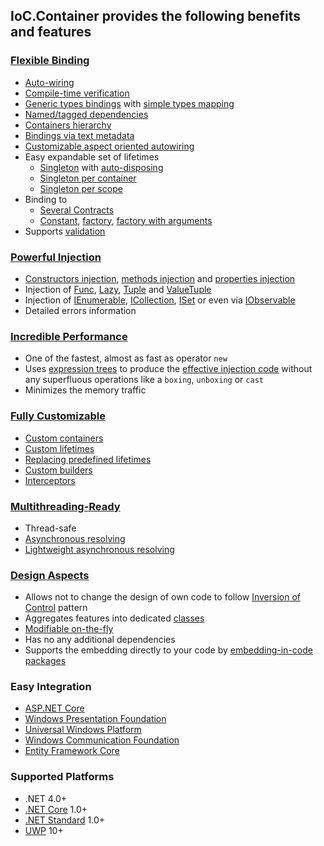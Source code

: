 ## IoC.Container provides the following benefits and features

### [Flexible Binding](https://github.com/DevTeam/IoCContainer#binding)

  - [Auto-wiring](https://github.com/DevTeam/IoCContainer#auto-wiring)
  - [Compile-time verification](https://github.com/DevTeam/IoCContainer#manual-auto-wiring)
  - [Generic types bindings](https://github.com/DevTeam/IoCContainer#generics) with [simple types mapping](https://github.com/DevTeam/IoCContainer#generic-auto-wiring)
  - [Named/tagged dependencies](https://github.com/DevTeam/IoCContainer#tags)
  - [Containers hierarchy](https://github.com/DevTeam/IoCContainer#child-container)
  - [Bindings via text metadata](https://github.com/DevTeam/IoCContainer#configuration-via-a-text-metadata)
  - [Customizable aspect oriented autowiring](https://github.com/DevTeam/IoCContainer#aspect-oriented-autowiring)
  - Easy expandable set of lifetimes
    - [Singleton](https://github.com/DevTeam/IoCContainer#singleton-lifetime) with [auto-disposing](https://github.com/DevTeam/IoCContainer#auto-dispose-singleton-during-containers-dispose)
    - [Singleton per container](https://github.com/DevTeam/IoCContainer#container-singleton-lifetime)
    - [Singleton per scope](https://github.com/DevTeam/IoCContainer#scope-singleton-lifetime)
  - Binding to
    - [Several Contracts](https://github.com/DevTeam/IoCContainer#several-contracts)
    - [Constant](https://github.com/DevTeam/IoCContainer#constant), [factory](https://github.com/DevTeam/IoCContainer#func), [factory with arguments](https://github.com/DevTeam/IoCContainer#func-with-arguments)
  - Supports [validation](https://github.com/DevTeam/IoCContainer#validation)

### [Powerful Injection](https://github.com/DevTeam/IoCContainer#injection)

  - [Сonstructors injection](https://github.com/DevTeam/IoCContainer#constructor-auto-wiring), [methods injection](https://github.com/DevTeam/IoCContainer#method-injection) and [properties injection](https://github.com/DevTeam/IoCContainer#property-injection)
  - Injection of [Func](https://github.com/DevTeam/IoCContainer#resolve-func), [Lazy](https://github.com/DevTeam/IoCContainer#resolve-lazy), [Tuple](https://github.com/DevTeam/IoCContainer#resolve-tuple) and [ValueTuple](https://github.com/DevTeam/IoCContainer#resolve-valuetuple)
  - Injection of [IEnumerable](https://github.com/DevTeam/IoCContainer#resolve-all-appropriate-instances-as-ienumerable), [ICollection](https://github.com/DevTeam/IoCContainer#resolve-all-appropriate-instances-as-icollection), [ISet](https://github.com/DevTeam/IoCContainer#resolve-all-appropriate-instances-as-iset) or even via [IObservable](https://github.com/DevTeam/IoCContainer#resolve-all-appropriate-instances-as-iobservable-source)
  - Detailed errors information

### [Incredible Performance](https://github.com/DevTeam/IoCContainer#why-this-one)

  - One of the fastest, almost as fast as operator `new`
  - Uses [expression trees](https://docs.microsoft.com/en-us/dotnet/csharp/expression-trees) to produce the [effective injection code](https://github.com/DevTeam/IoCContainer#struct) without any superfluous operations like a `boxing`, `unboxing` or `cast`
  - Minimizes the memory traffic

### [Fully Customizable](https://github.com/DevTeam/IoCContainer#customization)

  - [Custom containers](https://github.com/DevTeam/IoCContainer#custom-child-container)
  - [Custom lifetimes](https://github.com/DevTeam/IoCContainer#custom-lifetime)
  - [Replacing predefined lifetimes](https://github.com/DevTeam/IoCContainer#replace-lifetime)
  - [Custom builders](https://github.com/DevTeam/IoCContainer#custom-builder)
  - [Interceptors](https://github.com/DevTeam/IoCContainer#interception)

### [Multithreading-Ready](https://github.com/DevTeam/IoCContainer#multithreading)

  - Thread-safe
  - [Asynchronous resolving](https://github.com/DevTeam/IoCContainer#asynchronous-resolve)
  - [Lightweight asynchronous resolving](https://github.com/DevTeam/IoCContainer#asynchronous-lightweight-resolve)

### [Design Aspects](https://github.com/DevTeam/IoCContainer#design)

  - Allows not to change the design of own code to follow [Inversion of Control](https://martinfowler.com/articles/injection.html) pattern
  - Aggregates features into dedicated [classes](https://github.com/DevTeam/IoCContainer#configuration-class)
  - [Modifiable on-the-fly](https://github.com/DevTeam/IoCContainer#change-configuration-on-the-fly)
  - Has no any additional dependencies
  - Supports the embedding directly to your code by [embedding-in-code packages](https://github.com/DevTeam/IoCContainer#nuget-packages)

### Easy Integration

  - [ASP.NET Core](https://github.com/DevTeam/IoCContainer#aspnet-core)
  - [Windows Presentation Foundation](https://github.com/DevTeam/IoCContainer/blob/master/Samples/WpfApp)
  - [Universal Windows Platform](https://github.com/DevTeam/IoCContainer/blob/master/Samples/UwpApp)
  - [Windows Communication Foundation](https://github.com/DevTeam/IoCContainer/blob/master/Samples/WcfServiceLibrary)
  - [Entity Framework Core](https://github.com/DevTeam/IoCContainer/tree/master/Samples/EntityFrameworkCore)

### Supported Platforms

  - .NET 4.0+
  - [.NET Core](https://docs.microsoft.com/en-us/dotnet/core/) 1.0+
  - [.NET Standard](https://docs.microsoft.com/en-us/dotnet/standard/net-standard) 1.0+
  - [UWP](https://docs.microsoft.com/en-us/windows/uwp/index) 10+

